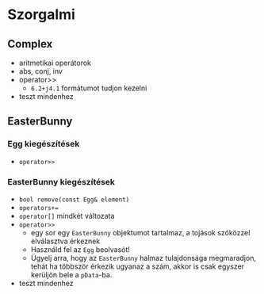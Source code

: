 # Szorgalmi

## Complex

* aritmetikai operátorok
* abs, conj, inv
* operator>>
  * `6.2+j4.1` formátumot tudjon kezelni
* teszt mindenhez

## EasterBunny

### Egg kiegészítések

* `operator>>`

### EasterBunny kiegészítések

* `bool remove(const Egg& element)`
* `operators+=`
* `operator[]` mindkét változata
* `operator>>`
  * egy sor egy `EasterBunny` objektumot tartalmaz, a tojások szóközzel
    elválasztva érkeznek
  * Használd fel az `Egg` beolvasót!
  * Ügyelj arra, hogy az `EasterBunny` halmaz tulajdonsága megmaradjon, tehát ha
    többször érkezik ugyanaz a szám, akkor is csak egyszer kerüljön bele a
    `pData`-ba.
* teszt mindenhez
